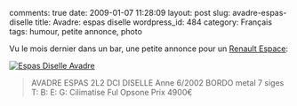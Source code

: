 comments: true
date: 2009-01-07 11:28:09
layout: post
slug: avadre-espas-diselle
title: Avadre: espas diselle
wordpress_id: 484
category: Français
tags: humour, petite annonce, photo

Vu le mois dernier dans un bar, une petite annonce pour un [Renault Espace](http://wikipedia.org/wiki/Renault_Espace):

[![Espas Diselle Avadre](http://kevin.deldycke.com/wp-content/uploads/2009/01/espas-diselle-avadre-300x225.jpg)](http://kevin.deldycke.com/wp-content/uploads/2009/01/espas-diselle-avadre.jpg)



> AVADRE
ESPAS 2L2 DCI
DISELLE Anne 6/2002
BORDO metal 7 siges
T: B: E: G: Cilimatise
Ful Opsone
Prix 4900€
